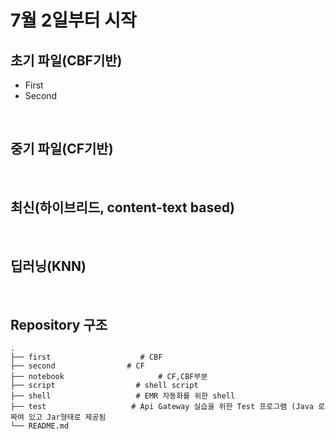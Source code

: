# 7월 2일부터 시작

## 초기 파일(CBF기반)

- First
- Second

<br>

## 중기 파일(CF기반)

<br>

## 최신(하이브리드, content-text based)

<br>

## 딥러닝(KNN)

<br>

 
## Repository 구조
```
.
├── first                    # CBF
├── second                # CF
├── notebook                     # CF,CBF부분
├── script                  # shell script 
├── shell                   # EMR 자동화를 위한 shell
├── test                   # Api Gateway 실습을 위한 Test 프로그램 (Java 로 짜여 있고 Jar형태로 제공됨 
└── README.md
 
```
